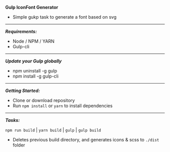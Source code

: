 **Gulp IconFont Generator**
- Simple gukp task to generate a font based on svg

---------------------------
***Requirements:***
- Node / NPM / YARN 
- Gulp-cli

----------------------------------
***Update your Gulp globally***

- npm uninstall -g gulp
- npm install -g gulp-cli

---------------------------
***Getting Started:***

- Clone or download repository
- Run `npm install` or `yarn` to install dependencies

----------------------------
***Tasks:***

`npm run build` | `yarn build` | `gulp` | `gulp build`
- Deletes previous build directory, and generates icons & scss to `./dist` folder
